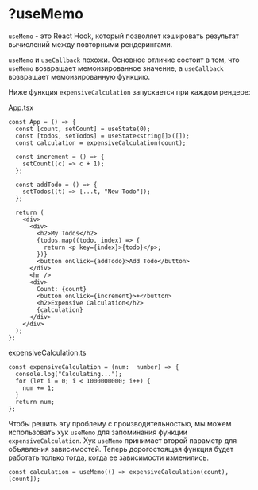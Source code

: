 # ?useMemo

`useMemo` - это React Hook, который позволяет кэшировать результат вычислений между повторными рендерингами.

`useMemo` и `useCallback` похожи. Основное отличие состоит в том, что `useMemo` возвращает мемоизированное значение, а `useCallback` возвращает мемоизированную функцию.

Ниже функция `expensiveCalculation` запускается при каждом рендере:

App.tsx
~~~
const App = () => {
  const [count, setCount] = useState(0);
  const [todos, setTodos] = useState<string[]>([]);
  const calculation = expensiveCalculation(count);

  const increment = () => {
    setCount((c) => c + 1);
  };

  const addTodo = () => {
    setTodos((t) => [...t, "New Todo"]);
  };

  return (
    <div>
      <div>
        <h2>My Todos</h2>
        {todos.map((todo, index) => {
          return <p key={index}>{todo}</p>;
        })}
        <button onClick={addTodo}>Add Todo</button>
      </div>
      <hr />
      <div>
        Count: {count}
        <button onClick={increment}>+</button>
        <h2>Expensive Calculation</h2>
        {calculation}
      </div>
    </div>
  );
};
~~~

expensiveCalculation.ts
~~~
const expensiveCalculation = (num:  number) => {
  console.log("Calculating...");
  for (let i = 0; i < 1000000000; i++) {
    num += 1;
  }
  return num;
};
~~~

Чтобы решить эту проблему с производительностью, мы можем использовать хук `useMemo` для запоминания функции `expensiveCalculation`. Хук `useMemo` принимает второй параметр для объявления зависимостей. Теперь дорогостоящая функция будет работать только тогда, когда ее зависимости изменились.

~~~
const calculation = useMemo(() => expensiveCalculation(count), [count]);
~~~
